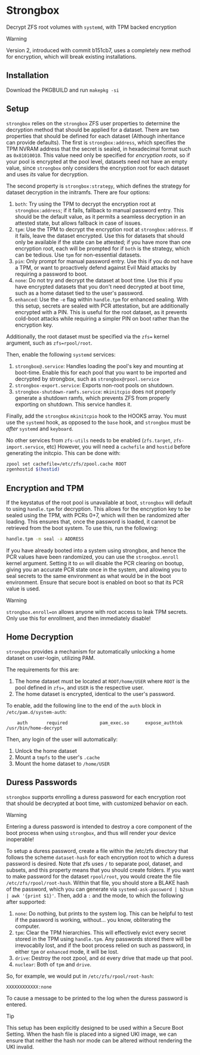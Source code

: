 # Strongbox

 Decrypt ZFS root volumes with `systemd`, with TPM backed encryption

 > [!warning]
 > Version 2, introduced with commit b151cb7, uses a completely new method for encryption, which will break existing installations.

## Installation

Download the PKGBUILD and run `makepkg -si`

## Setup

`strongbox` relies on the `strongbox` ZFS user properties to determine the decryption method that should be applied for a dataset. There are two properties that should be defined for each dataset (Although inheritance can provide defaults). The first is `strongbox:address`, which specifies the TPM NVRAM address that the secret is sealed, in hexadecimal format such as `0x81010010`. This value need only be specified for *encryption roots*, so if your pool is encrypted at the pool level, datasets need not have an empty value, since `strongbox` only considers the encryption root for each dataset and uses *its* value for decryption.

The second property is `strongbox:strategy`, which defines the strategy for dataset decryption in the initramfs. There are four options:

1. `both`: Try using the TPM to decrypt the encryption root at `strongbox:address`; if it fails, fallback to manual password entry. This should be the default value, as it permits a seamless decryption in an attested state, but allows fallback in case of issues.
2. `tpm`: Use the TPM to decrypt the encryption root at `strongbox:address`. If it fails, leave the dataset encrypted. Use this for datasets that should only be available if the state can be attested; if you have more than one encryption root, each will be prompted for if `both` is the strategy, which can be tedious. Use `tpm` for non-essential datasets.
3. `pin`: Only prompt for manual password entry. Use this if you do not have a TPM, or want to proactively defend against Evil Maid attacks by requiring a password to boot.
4. `none`: Do not try and decrypt the dataset at boot time. Use this if you have encrypted datasets that you don't need decrypted at boot time, such as a home dataset tied to the user's password.
5. `enhanced`: Use the `-e` flag within `handle.tpm` for enhanced sealing. With this setup, secrets are sealed with PCR attestation, but are additionally encrypted with a PIN. This is useful for the root dataset, as it prevents cold-boot attacks while requiring a simpler PIN on boot rather than the encryption key.

Additionally, the root dataset must be specified via the `zfs=` kernel argument, such as `zfs=rpool/root`.

Then, enable the following `systemd` services:

1. `strongbox@.service`: Handles loading the pool's key and mounting at boot-time. Enable this for each pool that you want to be imported and decrypted by strongbox, such as `strongbox@rpool.service`
3. `strongbox-export.service`: Exports non-root pools on shutdown.
3. `strongbox-shutdown-ramfs.service`: `mkinitcpio` does not properly generate a shutdown ramfs, which prevents ZFS from properly exporting on shutdown. This service handles it.

Finally, add the `strongbox` `mkinitcpio` hook to the HOOKS array. You must use the `systemd` hook, as opposed to the `base` hook, and `strongbox` must be *after* `systemd` and `keyboard`.

No other services from `zfs-utils` needs to be enabled (`zfs.target`, `zfs-import.service`, etc) However, you will need a `cachefile` and `hostid` before generating the initcpio. This can be done with:

```bash
zpool set cachefile=/etc/zfs/zpool.cache ROOT
zgenhostid $(hostid)
```

## Encryption and TPM

If the keystatus of the root pool is unavailable at boot, `strongbox` will default to using `handle.tpm` for decryption. This allows for the encryption key to be sealed using the TPM, with PCRs 0+7, which will then be randomized after loading. This ensures that, once the password is loaded, it cannot be retrieved from the boot system. To use this, run the following:

```bash
handle.tpm -m seal -a ADDRESS
```

If you have already booted into a system using strongbox, and hence the PCR values have been randomized, you can use the `strongbox.enroll` kernel argument. Setting it to `on` will disable the PCR clearing on bootup, giving you an accurate PCR state once in the system, and allowing you to seal secrets to the same environment as what would be in the boot environment. Ensure that secure boot is enabled on boot so that its PCR value is used.

> [!warning]
> `strongbox.enroll=on` allows anyone with root access to leak TPM secrets. Only use this for enrollment, and then immediately disable!

## Home Decryption

`strongbox` provides a mechanism for automatically unlocking a home dataset on user-login, utilizing PAM.

The requirements for this are:

1. The home dataset must be located at `ROOT/home/USER` where `ROOT` is the pool defined in `zfs=`, and `USER` is the respective user.
2. The home dataset is encrypted, identical to the user's password.

To enable, add the following line to the end of the `auth` block in `/etc/pam.d/system-auth`:

```
    auth       required		       pam_exec.so 	    expose_authtok  /usr/bin/home-decrypt
```

Then, any login of the user will automatically:

1. Unlock the home dataset
2. Mount a `tmpfs` to the user's `.cache`
3. Mount the home dataset to `/home/USER`

## Duress Passwords

`strongbox` supports enrolling a duress password for each encryption root that should be decrypted at boot time, with customized behavior on each.

> [!warning]
> Entering a duress password is intended to destroy a core component of the boot process when using `strongbox`, and thus will render your device inoperable!

To setup a duress password, create a file within the /etc/zfs directory that follows the scheme `dataset-hash` for each encryption root to which a duress password is desired. Note that zfs uses `/` to separate pool, dataset, and subsets, and this property means that you should create folders. If you want to make password for the dataset `rpool/root`, you would create the file `/etc/zfs/rpool/root-hash`. Within that file, you should store a BLAKE hash of the password, which you can generate via `systemd-ask-password | b2sum | awk '{print $1}'`. Then, add a `:` and the mode, to which the following after supported:

1. `none`: Do nothing, but prints to the system log. This can be helpful to test if the password is working, without... you know, obliterating the computer.
2. `tpm`: Clear the TPM hierarchies. This will effectively evict every secret stored in the TPM using `handle.tpm`. Any passwords stored there will be irrevocablly lost, and if the boot process relied on such as password, in either `tpm` or `enhanced` mode, it will be lost.
3. `drive`: Destroy the root zpool, and `dd` every drive that made up that pool.
4. `nuclear`: Both of `tpm` and `drive`.

So, for example, we would put in `/etc/zfs/rpool/root-hash`:

```
XXXXXXXXXXXX:none
```

To cause a message to be printed to the log when the duress password is entered.

> [!tip]
> This setup has been explicitly designed to be used within a Secure Boot Setting. When the hash file is placed into a signed UKI image, we can ensure that neither the hash nor mode can be altered without rendering the UKI invalid.
